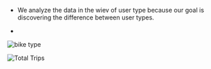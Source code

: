 - We analyze the data in the wiev of user type because our goal is discovering the difference between user types.

- 
![bike type](https://github.com/user-attachments/assets/4943d49b-a1d3-449a-86bd-a4df4af057fa)



![Total Trips](https://github.com/user-attachments/assets/4922043a-1c6c-4ba9-8326-bd4513f87d4d)

